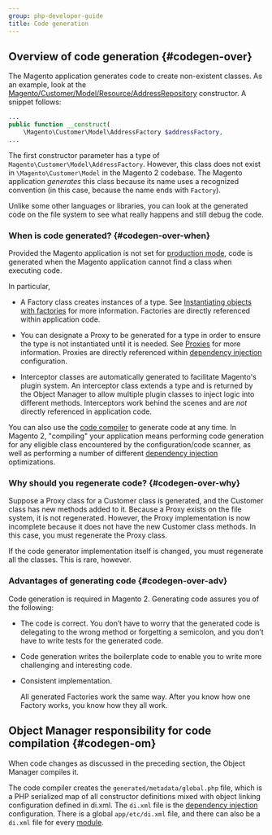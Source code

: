 ```yaml
---
group: php-developer-guide
title: Code generation
---
```


## Overview of code generation {#codegen-over}

The Magento application generates code to create non-existent classes. As an example, look at the [Magento/Customer/Model/Resource/AddressRepository] constructor. A snippet follows:

```php
...
public function __construct(
    \Magento\Customer\Model\AddressFactory $addressFactory,
...
```

The first constructor parameter has a type of `Magento\Customer\Model\AddressFactory`. However, this class does not exist in `\Magento\Customer\Model` in the Magento 2 codebase. The Magento application *generates* this class because its name uses a recognized convention (in this case, because the name ends with `Factory`).

Unlike some other languages or libraries, you can look at the generated code on the file system to see what really happens and still debug the code.

### When is code generated? {#codegen-over-when}

Provided the Magento application is not set for [production mode], code is generated when the Magento application cannot find a class when executing code.

In particular,

*  A Factory class creates instances of a type. See [Instantiating objects with factories] for more information. Factories are directly referenced within application code.

*  You can designate a Proxy to be generated for a type in order to ensure the type is not instantiated until it is needed. See [Proxies] for more information. Proxies are directly referenced within [dependency injection](https://glossary.magento.com/dependency-injection) configuration.

*  Interceptor classes are automatically generated to facilitate Magento's plugin system. An interceptor class extends a type and is returned by the Object Manager to allow multiple plugin classes to inject logic into different methods. Interceptors work behind the scenes and are _not_ directly referenced in application code.

You can also use the [code compiler] to generate code at any time.  In Magento 2, "compiling" your application means performing code generation for any eligible class encountered by the configuration/code scanner, as well as performing a number of different [dependency injection](https://glossary.magento.com/dependency-injection) optimizations.

### Why should you regenerate code? {#codegen-over-why}

Suppose a Proxy class for a Customer class is generated, and the Customer class has new methods added to it. Because a Proxy exists on the file system, it is not regenerated. However, the Proxy implementation is now incomplete because it does not have the new Customer class methods. In this case, you must regenerate the Proxy class.

If the code generator implementation itself is changed, you must regenerate all the classes. This is rare, however.

### Advantages of generating code {#codegen-over-adv}

Code generation is required in Magento 2. Generating code assures you of the following:

*  The code is correct. You don’t have to worry that the generated code is delegating to the wrong method or forgetting a semicolon, and you don’t have to write tests for the generated code.
*  Code generation writes the boilerplate code to enable you to write more challenging and interesting code.
*  Consistent implementation.

   All generated Factories work the same way. After you know how one Factory works, you know how they all work.

## Object Manager responsibility for code compilation {#codegen-om}

When code changes as discussed in the preceding section, the Object Manager compiles it.

The code compiler creates the `generated/metadata/global.php` file, which is a PHP serialized map of all constructor definitions mixed with object linking configuration defined in di.xml. The `di.xml` file is the [dependency injection](https://glossary.magento.com/dependency-injection) configuration. There is a global `app/etc/di.xml` file, and there can also be a `di.xml` file for every [module](https://glossary.magento.com/module).

<!-- Link Definitions -->
[Magento/Customer/Model/Resource/AddressRepository]: https://github.com/magento/magento2/blob/2.4/app/code/Magento/Customer/Model/ResourceModel/AddressRepository.php

[production mode]: https://devdocs.magento.com/guides/v2.4/config-guide/bootstrap/magento-modes.html#production-mode
[Instantiating objects with factories]: factories.md
[Proxies]: proxies.md
[code compiler]: https://devdocs.magento.com/guides/v2.4/config-guide/cli/config-cli-subcommands-compiler.html
